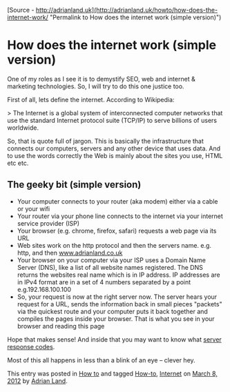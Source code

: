 
[Source - http://adrianland.uk](http://adrianland.uk/howto/how-does-the-internet-work/ "Permalink to How does the internet work (simple version)")

# How does the internet work (simple version)

One of my roles as I see it is to demystify SEO, web and internet &amp; marketing technologies. So, I will try to do this one justice too.

First of all, lets define the internet. According to Wikipedia:

&gt; The Internet is a global system of interconnected computer networks that use the standard Internet protocol suite (TCP/IP) to serve billions of users worldwide.

So, that is quote full of jargon. This is basically the infrastructure that connects our computers, servers and any other device that uses data. And to use the words correctly the Web is mainly about the sites you use, HTML etc etc.

## The geeky bit (simple version)

* Your computer connects to your router (aka modem) either via a cable or your wifi
* Your router via your phone line connects to the internet via your internet service provider (ISP)
* Your browser (e.g. chrome, firefox, safari) requests a web page via its URL
* Web sites work on the http protocol and then the servers name. e.g. http, and then www.adrianland.co.uk
* Your browser on your computer via your ISP uses a Domain Name Server (DNS), like a list of all website names registered. The DNS returns the websites real name which is in IP address. IP addresses are in IPv4 format are in a set of 4 numbers separated by a point e.g.192.168.100.100
* So, your request is now at the right server now. The server hears your request for a URL, sends the information back in small pieces "packets" via the quickest route and your computer puts it back together and compiles the pages inside your browser. That is what you see in your browser and reading this page

Hope that makes sense! And inside that you may want to know what [server response codes][1].

Most of this all happens in less than a blink of an eye – clever hey.

This entry was posted in [How to][2] and tagged [How-to][3], [Internet][4] on [March 8, 2012][5] by [Adrian Land][6]. 

[1]: http://adrianland.uk/seo/server-response-codes/
[2]: http://adrianland.uk/category/howto/
[3]: http://adrianland.uk/tag/how-to/
[4]: http://adrianland.uk/tag/internet/
[5]: http://adrianland.uk/howto/how-does-the-internet-work/ "10:27 am"
[6]: http://adrianland.uk/author/adrian/ "View all posts by Adrian Land"

  